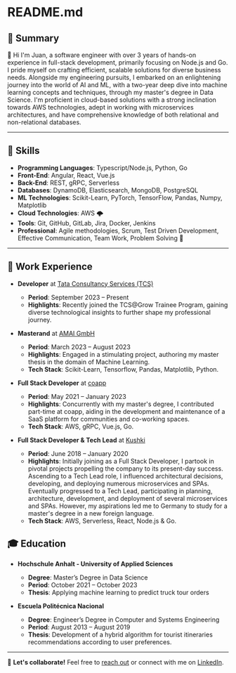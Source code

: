 # README.md

## 🌟 Summary

👋 Hi I'm Juan, a software engineer with over 3 years of hands-on experience in full-stack development, primarily focusing on Node.js and Go. I pride myself on crafting efficient, scalable solutions for diverse business needs. Alongside my engineering pursuits, I embarked on an enlightening journey into the world of AI and ML, with a two-year deep dive into machine learning concepts and techniques, through my master's degree in Data Science. I'm proficient in cloud-based solutions with a strong inclination towards AWS technologies, adept in working with microservices architectures, and have comprehensive knowledge of both relational and non-relational databases.

---

## 🔧 Skills
- **Programming Languages**: Typescript/Node.js, Python, Go
- **Front-End**: Angular, React, Vue.js
- **Back-End**: REST, gRPC, Serverless
- **Databases**: DynamoDB, Elasticsearch, MongoDB, PostgreSQL
- **ML Technologies**: Scikit-Learn, PyTorch, TensorFlow, Pandas, Numpy, Matplotlib
- **Cloud Technologies**: AWS 🌩
- **Tools**: Git, GitHub, GitLab, Jira, Docker, Jenkins
- **Professional**: Agile methodologies, Scrum, Test Driven Development, Effective Communication, Team Work, Problem Solving 🤝

---

## 💼 Work Experience

- **Developer** at [Tata Consultancy Services (TCS)](https://www.tcs.com/)
  - **Period**: September 2023 – Present
  - **Highlights**: Recently joined the TCS@Grow Trainee Program, gaining diverse technological insights to further shape my professional journey.

- **Masterand** at [AMAI GmbH](https://www.am.ai/)
  - **Period**: March 2023 – August 2023
  - **Highlights**: Engaged in a stimulating project, authoring my master thesis in the domain of Machine Learning.
  - **Tech Stack**: Scikit-Learn, Tensorflow, Pandas, Matplotlib, Python.

- **Full Stack Developer** at [coapp](https://coapp.io/)
  - **Period**: May 2021 – January 2023
  - **Highlights**: Concurrently with my master's degree, I contributed part-time at coapp, aiding in the development and maintenance of a SaaS platform for communities and co-working spaces.
  - **Tech Stack**: AWS, gRPC, Vue.js, Go.

- **Full Stack Developer & Tech Lead** at [Kushki](https://www.kushkipagos.com/)
  - **Period**: June 2018 – January 2020
  - **Highlights**: Initially joining as a Full Stack Developer, I partook in pivotal projects propelling the company to its present-day success. Ascending to a Tech Lead role, I influenced architectural decisions, developing, and deploying numerous microservices and SPAs. Eventually progressed to a Tech Lead, participating in planning, architecture, development, and deployment of several microservices and SPAs. However, my aspirations led me to Germany to study for a master's degree in a new foreign language.
   - **Tech Stack**: AWS, Serverless, React, Node.js & Go.
## 🎓 Education
- **Hochschule Anhalt - University of Applied Sciences**
   - **Degree**: Master’s Degree in Data Science
   - **Period**: October 2021 – October 2023
   - **Thesis**: Applying machine learning to predict truck tour orders
   
- **Escuela Politécnica Nacional**
   - **Degree**: Engineer’s Degree in Computer and Systems Engineering
   - **Period**: August 2013 – August 2019
   - **Thesis**: Development of a hybrid algorithm for tourist itineraries recommendations according to user preferences.

---

💼 **Let's collaborate!** Feel free to [reach out](mailto:juanque@outlook.com) or connect with me on [LinkedIn](https://www.linkedin.com/in/juan-erazo-973260201/).

